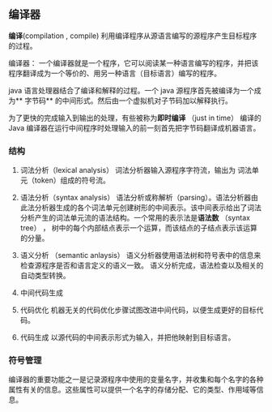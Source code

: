 ## 编译器
**编译**(compilation , compile) 利用编译程序从源语言编写的源程序产生目标程序的过程。

编译器： 一个编译器就是一个程序，它可以阅读某一种语言编写的程序，并把该程序翻译成为一个等价的、用另一种语言（目标语言）编写的程序。

java 语言处理器结合了编译和解释的过程。一个 java 源程序首先被编译为一个成为** 字节码** 的中间形式。然后由一个虚拟机对子节码加以解释执行。

为了更快的完成输入到输出的处理，有些被称为**即时编译** （just in  time） 编译的Java 编译器在运行中间程序时处理输入的前一刻首先把字节码翻译成机器语言。


### 结构
1. 词法分析（lexical analysis）
词法分析器输入源程序字符流，输出为 词法单元（token）组成的符号流。

2. 语法分析（syntax analysis）
语法分析或称解析（parsing）。语法分析器由此法分析器生成的各个词法单元创建树形的中间表示。该中间表示给出了词法分析产生的词法单元流的语法结构。一个常用的表示法是**语法数** （syntax tree） ， 树中的每个内部结点表示一个运算，而该结点的子结点表示该运算的分量。

3. 语义分析 （semantic anlaysis）
语义分析器使用语法树和符号表中的信息来检查源程序是否和语言定义的语义一致。
语义分析完成，语法检查以及相关的自动类型转换。

4. 中间代码生成

5. 代码优化
机器无关的代码优化步骤试图改进中间代码，以便生成更好的目标代码。

6. 代码生成
以源代码的中间表示形式为输入，并把他映射到目标语言。

### 符号管理
编译器的重要功能之一是记录源程序中使用的变量名字，并收集和每个名字的各种属性有关的信息。这些属性可以提供一个名字的存储分配、它的类型、作用域等信息。

